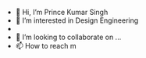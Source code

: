 - 👋 Hi, I’m Prince Kumar Singh
- 👀 I’m interested in Design Engineering
- 
- 💞️ I’m looking to collaborate on ...
- 📫 How to reach m
